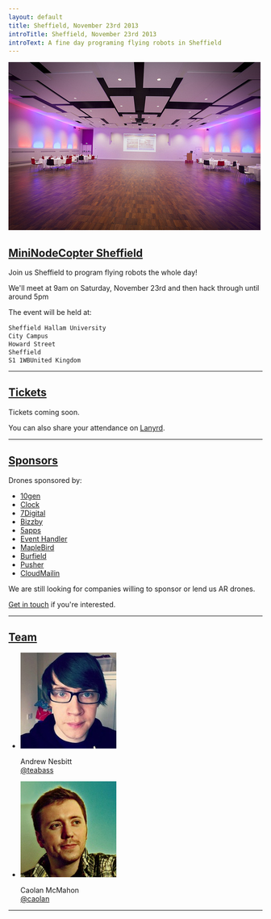 ```yaml
---
layout: default
title: Sheffield, November 23rd 2013
introTitle: Sheffield, November 23rd 2013
introText: A fine day programing flying robots in Sheffield
---
```


![Sheffied Venue](/img/venue_sheffield.jpg)

<h2 id="intro"><a href="#intro">MiniNodeCopter Sheffield</a></h2>

Join us Sheffield to program flying robots the whole day!

We'll meet at 9am on Saturday, November 23rd and then hack through until around 5pm

The event will be held at:

```
Sheffield Hallam University
City Campus
Howard Street
Sheffield
S1 1WBUnited Kingdom
```

<hr>

<h2 id="tickets"><a href="#tickets">Tickets</a></h2>

<p>Tickets coming soon.</p>

<p>You can also share your attendance on <a href='http://lanyrd.com/2013/nodecopter-sheffield'>Lanyrd</a>.</p>

<hr>

<h2 id="sponsors"><a href="#sponsors">Sponsors</a></h2>

Drones sponsored by:

<ul>
  <li><a href="http://www.10gen.com/">10gen</a></li>
  <li><a href="http://clock.co.uk/">Clock</a></li>
  <li><a href="http://www.7digital.com/">7Digital</a></li>
  <li><a href="http://www.bizzby.com/">Bizzby</a></li>
  <li><a href='https://5apps.com'>5apps</a></li>
  <li><a href='http://eventhandler.co.uk/'>Event Handler</a></li>
  <li><a href='http://www.maplebird.com/'>MapleBird</a></li>
  <li><a href='http://burfieldcreative.co.uk/'>Burfield</a></li>
  <li><a href='http://pusher.com'>Pusher</a></li>
  <li><a href='http://www.cloudmailin.com/'>CloudMailin</a></li>
</ul>

We are still looking for companies willing to sponsor or lend us AR drones.

<a href="mailto:andrewnez@gmail.com">Get in touch</a> if you're interested.

<hr>

<h2 id="team"><a href="#team">Team</a></h2>

<ul class="team">
  <li>
    <img src="/img/team/andrew_nesbitt.jpg">
    <p>
      Andrew Nesbitt<br>
      <a href="https://twitter.com/teabass">@teabass</a>
    </p>
  </li>
  <li>
    <img src="/img/team/caolan_mcmahon.jpg">
    <p>
      Caolan McMahon<br>
      <a href="https://twitter.com/caolan">@caolan</a>
    </p>
  </li>
</ul>

<hr>
